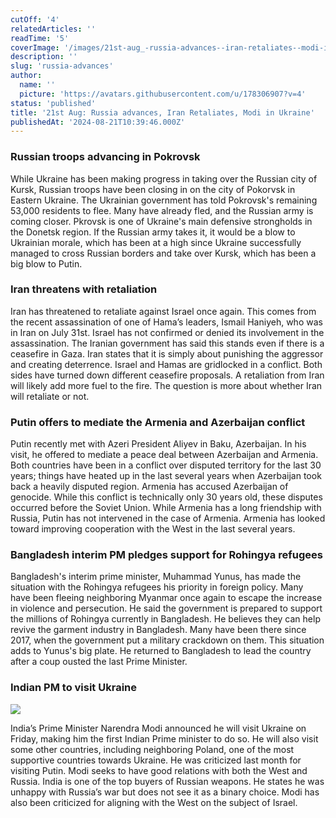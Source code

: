 ```yaml
---
cutOff: '4'
relatedArticles: ''
readTime: '5'
coverImage: '/images/21st-aug_-russia-advances--iran-retaliates--modi-in-ukraine-gwND.webp'
description: ''
slug: 'russia-advances'
author:
  name: ''
  picture: 'https://avatars.githubusercontent.com/u/178306907?v=4'
status: 'published'
title: '21st Aug: Russia advances, Iran Retaliates, Modi in Ukraine'
publishedAt: '2024-08-21T10:39:46.000Z'
---
```


### Russian troops advancing in Pokrovsk

While Ukraine has been making progress in taking over the Russian city of Kursk, Russian troops have been closing in on the city of Pokorvsk in Eastern Ukraine. The Ukrainian government has told Pokrovsk's remaining 53,000 residents to flee. Many have already fled, and the Russian army is coming closer. Pkrovsk is one of Ukraine's main defensive strongholds in the Donetsk region. If the Russian army takes it, it would be a blow to Ukrainian morale, which has been at a high since Ukraine successfully managed to cross Russian borders and take over Kursk, which has been a big blow to Putin. 

### Iran threatens with retaliation

Iran has threatened to retaliate against Israel once again. This comes from the recent assassination of one of Hama’s leaders, Ismail Haniyeh, who was in Iran on July 31st. Israel has not confirmed or denied its involvement in the assassination. The Iranian government has said this stands even if there is a ceasefire in Gaza. Iran states that it is simply about punishing the aggressor and creating deterrence. Israel and Hamas are gridlocked in a conflict. Both sides have turned down different ceasefire proposals. A retaliation from Iran will likely add more fuel to the fire. The question is more about whether Iran will retaliate or not. 

### Putin offers to mediate the Armenia and Azerbaijan conflict

Putin recently met with Azeri President Aliyev in Baku, Azerbaijan. In his visit, he offered to mediate a peace deal between Azerbaijan and Armenia. Both countries have been in a conflict over disputed territory for the last 30 years; things have heated up in the last several years when Azerbaijan took back a heavily disputed region. Armenia has accused Azerbaijan of genocide. While this conflict is technically only 30 years old, these disputes occurred before the Soviet Union. While Armenia has a long friendship with Russia, Putin has not intervened in the case of Armenia. Armenia has looked toward improving cooperation with the West in the last several years. 

### Bangladesh interim PM pledges support for Rohingya refugees

Bangladesh's interim prime minister, Muhammad Yunus, has made the situation with the Rohingya refugees his priority in foreign policy. Many have been fleeing neighboring Myanmar once again to escape the increase in violence and persecution. He said the government is prepared to support the millions of Rohingya currently in Bangladesh. He believes they can help revive the garment industry in Bangladesh. Many have been there since 2017, when the government put a military crackdown on them. This situation adds to Yunus's big plate. He returned to Bangladesh to lead the country after a coup ousted the last Prime Minister. 

### Indian PM to visit Ukraine

![](/images/21st-aug_-russia-advances--iran-retaliates--modi-in-ukraine-A5OD.webp)

India’s Prime Minister Narendra Modi announced he will visit Ukraine on Friday, making him the first Indian Prime minister to do so. He will also visit some other countries, including neighboring Poland, one of the most supportive countries towards Ukraine. He was criticized last month for visiting Putin. Modi seeks to have good relations with both the West and Russia. India is one of the top buyers of Russian weapons.  He states he was unhappy with Russia’s war but does not see it as a binary choice. Modi has also been criticized for aligning with the West on the subject of Israel. 